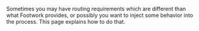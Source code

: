 Sometimes you may have routing requirements which are different than what Footwork provides, or possibly you want to inject some behavior into the process. This page explains how to do that.
